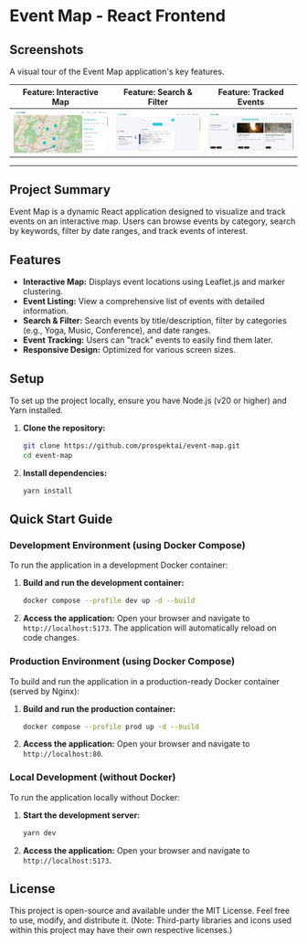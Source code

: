# Event Map - React Frontend

## Screenshots

A visual tour of the Event Map application's key features.

| Feature: Interactive Map | Feature: Search & Filter | Feature: Tracked Events |
| :----------------------: | :----------------------: | :---------------------: |
| ![Interactive Map](images/map.png) | ![Search & Filter](images/search&filter.png) | ![Tracked Events](images/tracked_events.png) |

---

## Project Summary
Event Map is a dynamic React application designed to visualize and track events on an interactive map. Users can browse events by category, search by keywords, filter by date ranges, and track events of interest.

## Features
- **Interactive Map:** Displays event locations using Leaflet.js and marker clustering.
- **Event Listing:** View a comprehensive list of events with detailed information.
- **Search & Filter:** Search events by title/description, filter by categories (e.g., Yoga, Music, Conference), and date ranges.
- **Event Tracking:** Users can "track" events to easily find them later.
- **Responsive Design:** Optimized for various screen sizes.

## Setup
To set up the project locally, ensure you have Node.js (v20 or higher) and Yarn installed.

1.  **Clone the repository:**
    ```bash
    git clone https://github.com/prospektai/event-map.git
    cd event-map
    ```
2.  **Install dependencies:**
    ```bash
    yarn install
    ```

## Quick Start Guide

### Development Environment (using Docker Compose)
To run the application in a development Docker container:

1.  **Build and run the development container:**
    ```bash
    docker compose --profile dev up -d --build
    ```
2.  **Access the application:**
    Open your browser and navigate to `http://localhost:5173`. The application will automatically reload on code changes.

### Production Environment (using Docker Compose)
To build and run the application in a production-ready Docker container (served by Nginx):

1.  **Build and run the production container:**
    ```bash
    docker compose --profile prod up -d --build
    ```
2.  **Access the application:**
    Open your browser and navigate to `http://localhost:80`.

### Local Development (without Docker)
To run the application locally without Docker:

1.  **Start the development server:**
    ```bash
    yarn dev
    ```
2.  **Access the application:**
    Open your browser and navigate to `http://localhost:5173`.


## License
This project is open-source and available under the MIT License. Feel free to use, modify, and distribute it.
(Note: Third-party libraries and icons used within this project may have their own respective licenses.)
